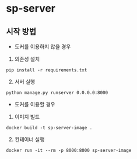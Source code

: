 # sp-server

## 시작 방법

- 도커를 이용하지 않을 경우

1. 의존성 설치

```
pip install -r requirements.txt
```

2. 서버 실행

```
python manage.py runserver 0.0.0.0:8000
```

- 도커를 이용할 경우

1. 이미지 빌드

```
docker build -t sp-server-image .
```

2. 컨테이너 실행

```
docker run -it --rm -p 8000:8000 sp-server-image
```